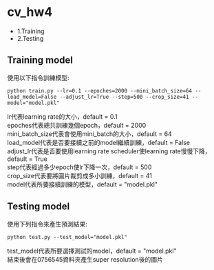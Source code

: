 # cv_hw4

* 1.Training
* 2.Testing


## Training model
使用以下指令訓練模型:
```
python train.py --lr=0.1 --epoches=2000 --mini_batch_size=64 --load_model=False --adjust_lr=True --step=500 --crop_size=41 --model="model.pkl"
```
lr代表learning rate的大小，default = 0.1</br>
epoches代表總共訓練幾個epoch，default = 2000</br>
mini_batch_size代表會使用mini_batch的大小，default = 64</br>
load_model代表是否要接續之前的model繼續訓練，default = False</br>
adjust_lr代表是否要使用learning rate scheduler使learning rate慢慢下降，default = True</br>
step代表經過多少epoch使lr下降一次，default = 500</br>
crop_size代表要將圖片裁剪成多小訓練，default = 41</br>
model代表所要接續訓練的模型，default = "model.pkl"</br>

## Testing model
使用下列指令來產生預測結果:
```
python test.py --test_model="model.pkl"
```
test_model代表所要選擇測試的model，default = "model.pkl"</br>
結束後會在0756545資料夾產生super resolution後的圖片

